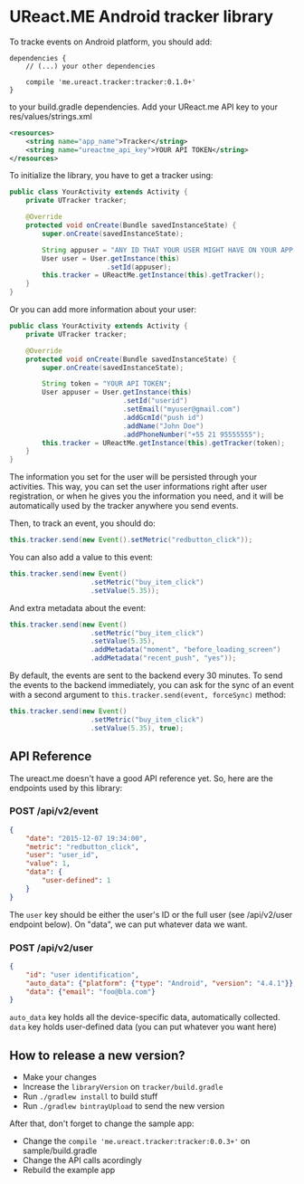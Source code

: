 # UReact.ME Android tracker library

To tracke events on Android platform, you should add:

```
dependencies {
    // (...) your other dependencies

    compile 'me.ureact.tracker:tracker:0.1.0+'
}
```

to your build.gradle dependencies. Add your UReact.me API key to your res/values/strings.xml

```xml
<resources>
    <string name="app_name">Tracker</string>
    <string name="ureactme_api_key">YOUR API TOKEN</string>
</resources>
```

To initialize the library, you have to get a tracker using:

```java
public class YourActivity extends Activity {
    private UTracker tracker;

    @Override
    protected void onCreate(Bundle savedInstanceState) {
        super.onCreate(savedInstanceState);

        String appuser = "ANY ID THAT YOUR USER MIGHT HAVE ON YOUR APP (like his email, or an user_id code)";
        User user = User.getInstance(this)
                        .setId(appuser);
        this.tracker = UReactMe.getInstance(this).getTracker();
    }
}
```

Or you can add more information about your user:

```java
public class YourActivity extends Activity {
    private UTracker tracker;

    @Override
    protected void onCreate(Bundle savedInstanceState) {
        super.onCreate(savedInstanceState);

        String token = "YOUR API TOKEN";
        User appuser = User.getInstance(this)
                            .setId("userid")
                            .setEmail("myuser@gmail.com")
                            .addGcmId("push id")
                            .addName("John Doe")
                            .addPhoneNumber("+55 21 95555555");
        this.tracker = UReactMe.getInstance(this).getTracker(token);
    }
}
```

The information you set for the user will be persisted through your activities.
This way, you can set the user informations right after user registration,
or when he gives you the information you need, and it will be automatically
used by the tracker anywhere you send events.

Then, to track an event, you should do:

```java
this.tracker.send(new Event().setMetric("redbutton_click"));
```

You can also add a value to this event:

```java
this.tracker.send(new Event()
                    .setMetric("buy_item_click")
                    .setValue(5.35));
```

And extra metadata about the event:

```java
this.tracker.send(new Event()
                    .setMetric("buy_item_click")
                    .setValue(5.35),
                    .addMetadata("moment", "before_loading_screen")
                    .addMetadata("recent_push", "yes"));

```

By default, the events are sent to the backend every 30 minutes.
To send the events to the backend immediately, you can ask for the sync of an event
with a second argument to `this.tracker.send(event, forceSync)` method:

```java
this.tracker.send(new Event()
                    .setMetric("buy_item_click")
                    .setValue(5.35), true);
```

## API Reference

The ureact.me doesn't have a good API reference yet. So, here are the
endpoints used by this library:

### POST /api/v2/event
```json
{
    "date": "2015-12-07 19:34:00",
    "metric": "redbutton_click",
    "user": "user_id",
    "value": 1,
    "data": {
        "user-defined": 1
    }
}
```

The `user` key should be either the user's ID or the full user (see /api/v2/user endpoint below).
On "data", we can put whatever data we want.

### POST /api/v2/user
```json
{
    "id": "user identification",
    "auto_data": {"platform": {"type": "Android", "version": "4.4.1"}},
    "data": {"email": "foo@bla.com"}
}
```

`auto_data` key holds all the device-specific data, automatically collected.
`data` key holds user-defined data (you can put whatever you want here)


## How to release a new version?

- Make your changes
- Increase the `libraryVersion` on `tracker/build.gradle`
- Run `./gradlew install` to build stuff
- Run `./gradlew bintrayUpload` to send the new version

After that, don't forget to change the sample app:

- Change the `compile 'me.ureact.tracker:tracker:0.0.3+'` on sample/build.gradle
- Change the API calls acordingly
- Rebuild the example app
